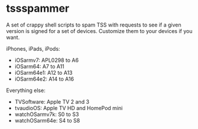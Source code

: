 # tssspammer
A set of crappy shell scripts to spam TSS with requests to see if a given version is signed for a set of devices.
Customize them to your devices if you want.

iPhones, iPads, iPods: 
- iOSarmv7: APL0298 to A6
- iOSarm64: A7 to A11
- iOSarm64e1: A12 to A13
- iOSarm64e2: A14 to A16

Everything else:
- TVSoftware: Apple TV 2 and 3
- tvaudioOS: Apple TV HD and HomePod mini
- watchOSarmv7k: S0 to S3
- watchOSarm64e: S4 to S8
